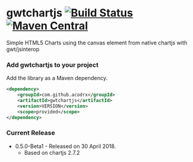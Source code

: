 # gwtchartjs [![Build Status](https://travis-ci.org/acodrx/gwtchartjs.svg?branch=master)](https://travis-ci.org/acodrx/gwtchartjs) [![Maven Central](https://maven-badges.herokuapp.com/maven-central/com.github.acodrx/gwtchartjs/badge.svg?style=flat-square)](https://maven-badges.herokuapp.com/maven-central/com.github.acodrx/gwtchartjs/)

Simple HTML5 Charts using the canvas element from native chartjs with gwt/jsinterop

### Add gwtchartjs to your project
Add the library as a Maven dependency.
```xml
<dependency>
    <groupId>com.github.acodrx</groupId>
    <artifactId>gwtchartjs</artifactId>
    <version>VERSION</version>
    <scope>provided</scope>
</dependency>
```

### Current Release
* 0.5.0-Beta1 - Released on 30 April 2018. 
  * Based on chartjs 2.7.2
